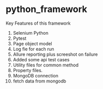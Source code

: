 # python_framework

Key Features of this framework
1. Selenium Python
2. Pytest
3. Page object model
4. Log fie for each run
5. Allure reporting plus screeshot on failure
6. Added some api test cases
7. Utility files for common method
8. Property files.
9. MongoDB connection
10. fetch data from mongodb

